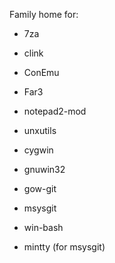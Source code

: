 Family home for:

* 7za
* clink
* ConEmu
* Far3
* notepad2-mod
* unxutils

* cygwin
* gnuwin32
* gow-git
* msysgit
* win-bash

* mintty (for msysgit)
